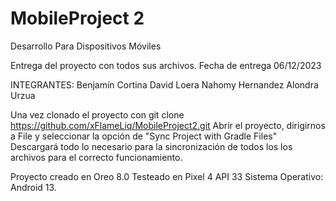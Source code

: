 # MobileProject 2
Desarrollo Para Dispositivos Móviles

Entrega del proyecto con todos sus archivos.
Fecha de entrega 06/12/2023

INTEGRANTES:  Benjamín Cortina
              David Loera
              Nahomy Hernandez
              Alondra Urzua
              
Una vez clonado el proyecto con git clone https://github.com/xFlameLiq/MobileProject2.git
Abrir el proyecto, dirigirnos a File y seleccionar la opción de "Sync Project with Gradle Files"
Descargará todo lo necesario para la sincronización de todos los los archivos para el correcto funcionamiento.

Proyecto creado en Oreo 8.0
Testeado en Pixel 4 API 33 Sistema Operativo: Android 13.

